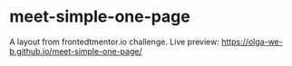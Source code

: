 # meet-simple-one-page

A layout from frontedtmentor.io challenge.
Live preview:  https://olga-we-b.github.io/meet-simple-one-page/
